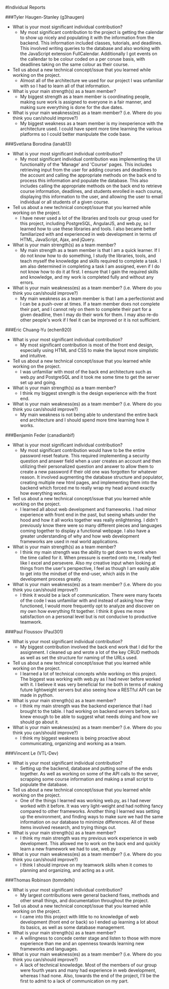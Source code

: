 #Individual Reports

###Tyler Haugen-Stanley (g3haugen)
- What is your most significant individual contribution?
    - My most significant contribution to the project is getting the calendar to show up nicely and populating it with the information from the backend. This information included classes, tutorials, and deadlines. This involved writing queries to the database and also working with the JavaScript extension FullCalendar. Additionally I got events on the callendar to be colour coded on a per coruse basis, with deadlines taking on the same colour as their course.
- Tell us about a new technical concept/issue that you learned while working on the project.
    - Almost all of the architecture we used for our project I was unfamiliar with so I had to learn all of that information.  
- What is your main strength(s) as a team member?
    - My biggest strength as a team member is coordinating people, making sure work is assigned to everyone in a fair manner, and making sure everything is done for the due dates. 
- What is your main weakness(es) as a team member? (i.e. Where do you think you can/should improve?)
    - My biggest weakness as a team member is my inexperience with the architecture used. I could have spent more time learning the various platforms so I could better manipulate the code base. 

###Svetlana Borodina (lanab13)
- What is your most significant individual contribution?
    - My most significant individual contribution was implementing the UI functionality of the 'Manage' and 'Course' pages. This includes retrieving input from the user for adding courses and deadlines to the account and calling the appropriate methods on the back end to process this information and populate the database. This also includes calling the appropriate methods on the back end to retrieve course information, deadlines, and students enrolled in each course, displaying this information to the user, and allowing the user to email individual or all students of a given course.  
- Tell us about a new technical concept/issue that you learned while working on the project.
    - I have never used a lot of the libraries and tools our group used for this project, including PostgreSQL, AngularJS, and web.py, so I learned how to use these libraries and tools. I also became better familiarized with and experienced in web development in terms of HTML, JavaScript, Ajax, and jQuery.  
- What is your main strength(s) as a team member?
    - My main strength as a team member is that I am a quick learner. If I do not know how to do something, I study the libraries, tools, and teach myself the knowledge and skills required to complete a task. I am also determined in completing a task I am assigned, even if I do not know how to do it at first. I ensure that I gain the required skills and knowledge, and my work is completed fully and without any errors. 
- What is your main weakness(es) as a team member? (i.e. Where do you think you can/should improve?)
    - My main weakness as a team member is that I am a perfectionist and I can be a push-over at times. If a team member does not complete their part, and I cannot rely on them to complete their part for a given deadline, then I may do their work for them. I may also re-do other people's work if I feel it can be improved or it is not sufficient.  

###Eric Chuang-Yu (echen920)
- What is your most significant individual contribution?
    - My most significant contribution is most of the front end design, especially using HTML and CSS to make the layout more simplistic and intuitive.
- Tell us about a new technical concept/issue that you learned while working on the project.
    - I was unfamiliar with most of the back end architecture such as web.py and PostgreSQL and it took me some time to get the server set up and going.
- What is your main strength(s) as a team member?
    - I think my biggest strength is the design experience with the front end.
- What is your main weakness(es) as a team member? (i.e. Where do you think you can/should improve?)
    - My main weakness is not being able to understand the entire back end architecture and I should spend more time learning how it works.

###Benjamin Feder (canadianbif)
- What is your most significant individual contribution?
    - My most significant contribution would have to be the entire password reset feature. This required implementing a security question and answer field when a user creates an account and then utilizing their personalized question and answer to allow them to create a new password if their old one was forgotten for whatever reason. It involved augmenting the database structure and populator, creating multiple new html pages, and implementing them into the backend which forced me to really wrap my head around exactly how everything works.
- Tell us about a new technical concept/issue that you learned while working on the project.
    - I learned all about web development and frameworks. I had minor experience with front end in the past, but seeing whats under the hood and how it all works together was really enlightening. I didn't previously know there were so many different pieces and languages coming together to display a functional webpage. I also have a greater understanding of why and how web development frameworks are used in real world applications.
- What is your main strength(s) as a team member?
    - I think my main strength was the ability to get down to work when the time called for it. When pressure is exerted onto me, I really feel like I excel and persevere. Also my creative input when looking at things from the user's perspective, I feel as though I am easily able to get into the mindset of the end-user, which aids in the development process greatly.
- What is your main weakness(es) as a team member? (i.e. Where do you think you can/should improve?)
    - I think it would be a lack of communication. There were many facets of the code I was unfamiliar with and instead of asking how they functioned, I would more frequently opt to analyze and discover on my own how everything fit together. I think it gives me more satisfaction on a personal level but is not conducive to productive teamwork.

###Paul Floussov (Paul301)
- What is your most significant individual contribution?
    - My biggest contribution involved the back end work that I did for the assignment. I cleaned up and wrote a lot of the key CRUD methods as well as set the structure for naming of the URLs used.
- Tell us about a new technical concept/issue that you learned while working on the project.
    - I learned a lot of technical concepts while working on this project. The biggest was working with web.py as I had never before worked with it. I believe it was very beneficial for me both in terms of making future lightweight servers but also seeing how a RESTful API can be made in python.
- What is your main strength(s) as a team member?
    - I think my main strength was the backend experience that I had brought to the table. I had working on backend servers before, so I knew enough to be able to suggest what needs doing and how we should go about it.
- What is your main weakness(es) as a team member? (i.e. Where do you think you can/should improve?)
    - I think my biggest weakness is being proactive about communicating, organizing and working as a team. 

###Vincent Le (VTL-Dev)
- What is your most significant individual contribution?
    - Setting up the backend, database and putting some of the ends together. As well as working on some of the API calls to the server, scrapping some course information and making a small script to populate the database.
- Tell us about a new technical concept/issue that you learned while working on the project.
    - One of the things I learned was working web.py, as I had never worked with it before. It was very light-weight and had nothing fancy compared to other frameworks. Another thing I learned was setting up the environment, and finding ways to make sure we had the same information on our database to minimize differences. All of these items involved research, and trying things out.
- What is your main strength(s) as a team member?
    - I think my main strength was my previous work experience in web development. This allowed me to work on the back end and quickly learn a new framework we had to use, web.py
- What is your main weakness(es) as a team member? (i.e. Where do you think you can/should improve?)
    - I think I should improve on my teamwork skills when it comes to planning and organizing, and acting as a unit.

###Thomas Robinson (tomrdelhi)
- What is your most significant individual contribution?
    - My largest contributions were general backend fixes, methods and other small things, and documentation throughout the project.
- Tell us about a new technical concept/issue that you learned while working on the project.
    - I came into this project with little to no knowledge of web development (front end or back) so I ended up learning a lot about its basics, as well as some database management. 
- What is your main strength(s) as a team member?
    - A willingness to concede center stage and listen to those with more experience than me and an openness towards learning new frameworks and languages.
- What is your main weakness(es) as a team member? (i.e. Where do you think you can/should improve?)
    - A lack of technical knowledge. Most of the members of our group were fourth years and many had experience in web development, whereas I had none. Also, towards the end of the project, I'll be the first to admit to a lack of communication on my part. 






